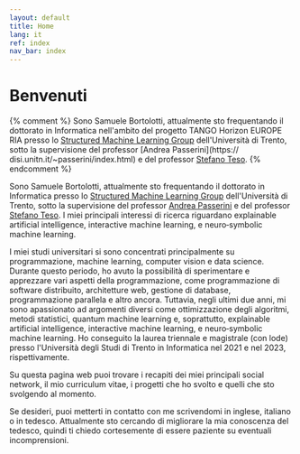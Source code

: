 ```yaml
---
layout: default
title: Home
lang: it
ref: index
nav_bar: index
---
```

# Benvenuti

{% comment %} 
    Sono Samuele Bortolotti, attualmente sto frequentando il dottorato in Informatica nell'ambito del progetto TANGO Horizon EUROPE RIA presso lo [Structured Machine Learning Group](https://sml.disi.unitn.it/) dell'Università di Trento, sotto la supervisione del professor [Andrea Passerini](https:// disi.unitn.it/~passerini/index.html) e del professor [Stefano Teso](https://disi.unitn.it/~teso/).
{% endcomment %}

Sono Samuele Bortolotti, attualmente sto frequentando il dottorato in Informatica presso lo [Structured Machine Learning Group](https://sml.disi.unitn.it/) dell'Università di Trento, sotto la supervisione del professor [Andrea Passerini](https://disi.unitn.it/~passerini/index.html) e del professor [Stefano Teso](https://disi.unitn.it/~teso/). I miei principali interessi di ricerca riguardano explainable artificial intelligence, interactive machine learning, e neuro‑symbolic machine learning.

I miei studi universitari si sono concentrati principalmente su programmazione, machine learning, computer vision e data science. Durante questo periodo, ho avuto la possibilità di sperimentare e apprezzare vari aspetti della programmazione, come programmazione di software distribuito, architetture web, gestione di database, programmazione parallela e altro ancora. Tuttavia, negli ultimi due anni, mi sono apassionato ad argomenti diversi come ottimizzazione degli algoritmi, metodi statistici, quantum machine learning e, soprattutto, explainable artificial intelligence, interactive machine learning, e neuro‑symbolic machine learning. Ho conseguito la laurea triennale e magistrale (con lode) presso l'Università degli Studi di Trento in Informatica nel 2021 e nel 2023, rispettivamente.

Su questa pagina web puoi trovare i recapiti dei miei principali social network, il mio curriculum vitae, i progetti che ho svolto e quelli che sto svolgendo al momento.

Se desideri, puoi metterti in contatto con me scrivendomi in inglese, italiano o in tedesco. Attualmente sto cercando di migliorare la mia conoscenza del tedesco, quindi ti chiedo cortesemente di essere paziente su eventuali incomprensioni.
